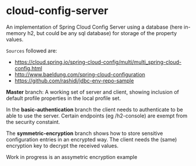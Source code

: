 # cloud-config-server

An implementation of Spring Cloud Config Server
using a database (here in-memory h2, but could be any sql database) for storage of the property values.

`Sources` followed are:
- https://cloud.spring.io/spring-cloud-config/multi/multi_spring-cloud-config.html
- http://www.baeldung.com/spring-cloud-configuration
- https://github.com/rashidi/jdbc-env-repo-sample



**Master** branch:
A working set of server and client, showing inclusion of default profile properties in the local profile set.

In the **basic-authentication** branch the client needs to authenticate to be able to use the server.
Certain endpoints (eg /h2-console) are exempt from the security constaint.

The **symmetric-encryption** branch shows how to store sensitive configuration entries in an encrypted way.
The client needs the (same) encryption key to decrypt the received values.

Work in progress is an assymetric encryption example